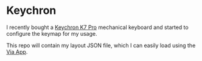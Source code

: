 # Keychron 
I recently bought a [Keychron K7 Pro](https://www.keychron.com/products/keychron-k7-pro-qmk-via-wireless-custom-mechanical-keyboard) mechanical keyboard and started
to configure the keymap for my usage. 

This repo will contain my layout JSON file, which I can easily load using the [Via App](https://usevia.app).
